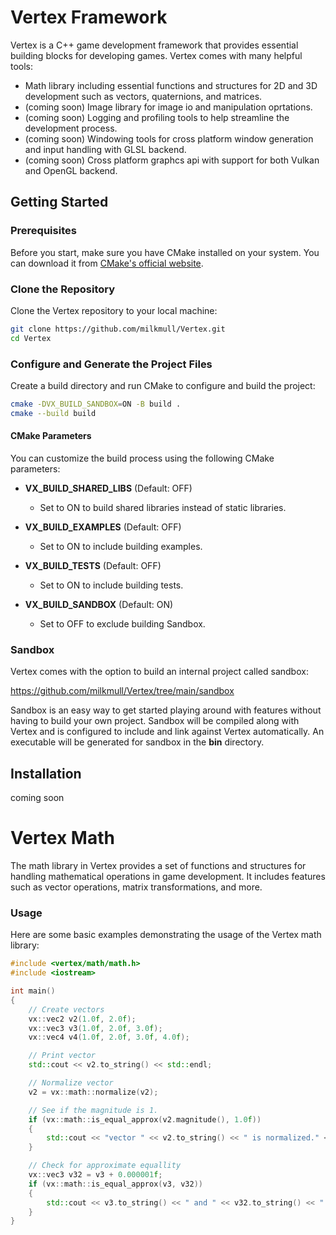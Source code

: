# Vertex Framework

Vertex is a C++ game development framework that provides essential building blocks for developing games.
Vertex comes with many helpful tools:
* Math library including essential functions and structures for 2D and 3D development such as vectors, quaternions, and matrices.
* (coming soon) Image library for image io and manipulation oprtations.
* (coming soon) Logging and profiling tools to help streamline the development process.
* (coming soon) Windowing tools for cross platform window generation and input handling with GLSL backend.
* (coming soon) Cross platform graphcs api with support for both Vulkan and OpenGL backend.

## Getting Started

### Prerequisites

Before you start, make sure you have CMake installed on your system. You can download it from [CMake's official website](https://cmake.org/download/).

### Clone the Repository

Clone the Vertex repository to your local machine:

```bash
git clone https://github.com/milkmull/Vertex.git
cd Vertex
```

### Configure and Generate the Project Files

Create a build directory and run CMake to configure and build the project:

```bash
cmake -DVX_BUILD_SANDBOX=ON -B build .
cmake --build build
```

#### CMake Parameters

You can customize the build process using the following CMake parameters:

- **VX_BUILD_SHARED_LIBS** (Default: OFF)
  - Set to ON to build shared libraries instead of static libraries.

- **VX_BUILD_EXAMPLES** (Default: OFF)
  - Set to ON to include building examples.

- **VX_BUILD_TESTS** (Default: OFF)
  - Set to ON to include building tests.

- **VX_BUILD_SANDBOX** (Default: ON)
  - Set to OFF to exclude building Sandbox.

### Sandbox

Vertex comes with the option to build an internal project called sandbox:

https://github.com/milkmull/Vertex/tree/main/sandbox

Sandbox is an easy way to get started playing around with features without having to build your own project. Sandbox will be compiled along with Vertex and is configured to include and link against Vertex automatically. An executable will be generated for sandbox in the **bin** directory.

## Installation

coming soon

# Vertex Math

The math library in Vertex provides a set of functions and structures for handling mathematical operations in game development. It includes features such as vector operations, matrix transformations, and more.

### Usage

Here are some basic examples demonstrating the usage of the Vertex math library:

```cpp
#include <vertex/math/math.h>
#include <iostream>

int main()
{
    // Create vectors
    vx::vec2 v2(1.0f, 2.0f);
    vx::vec3 v3(1.0f, 2.0f, 3.0f);
    vx::vec4 v4(1.0f, 2.0f, 3.0f, 4.0f);

    // Print vector
    std::cout << v2.to_string() << std::endl;

    // Normalize vector
    v2 = vx::math::normalize(v2);

    // See if the magnitude is 1.
    if (vx::math::is_equal_approx(v2.magnitude(), 1.0f))
    {
        std::cout << "vector " << v2.to_string() << " is normalized." << std::endl;
    }

    // Check for approximate equallity
    vx::vec3 v32 = v3 + 0.000001f;
    if (vx::math::is_equal_approx(v3, v32))
    {
        std::cout << v3.to_string() << " and " << v32.to_string() << " are approximately equal." << std::endl;
    }
}
```